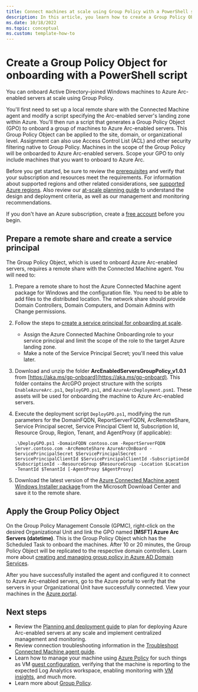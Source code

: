 ```yaml
---
title: Connect machines at scale using Group Policy with a PowerShell script
description: In this article, you learn how to create a Group Policy Object to onboard Active Directory-joined Windows machines to Azure Arc-enabled servers.
ms.date: 10/18/2022
ms.topic: conceptual
ms.custom: template-how-to
---
```


# Create a Group Policy Object for onboarding with a PowerShell script

You can onboard Active Directory–joined Windows machines to Azure Arc-enabled servers at scale using Group Policy.

You'll first need to set up a local remote share with the Connected Machine agent and modify a script specifying the Arc-enabled server's landing zone within Azure. You'll then run a script that generates a Group Policy Object (GPO) to onboard a group of machines to Azure Arc-enabled servers. This Group Policy Object can be applied to the site, domain, or organizational level. Assignment can also use Access Control List (ACL) and other security filtering native to Group Policy. Machines in the scope of the Group Policy will be onboarded to Azure Arc-enabled servers. Scope your GPO to only include machines that you want to onboard to Azure Arc.

Before you get started, be sure to review the [prerequisites](prerequisites.md) and verify that your subscription and resources meet the requirements. For information about supported regions and other related considerations, see [supported Azure regions](overview.md#supported-regions). Also review our [at-scale planning guide](plan-at-scale-deployment.md) to understand the design and deployment criteria, as well as our management and monitoring recommendations.

If you don't have an Azure subscription, create a [free account](https://azure.microsoft.com/free/?WT.mc_id=A261C142F) before you begin.

## Prepare a remote share and create a service principal

The Group Policy Object, which is used to onboard Azure Arc-enabled servers, requires a remote share with the Connected Machine agent. You will need to:

1. Prepare a remote share to host the Azure Connected Machine agent package for Windows and the configuration file. You need to be able to add files to the distributed location. The network share should provide Domain Controllers, Domain Computers, and Domain Admins with Change permissions.

1. Follow the steps to [create a service principal for onboarding at scale](onboard-service-principal.md#create-a-service-principal-for-onboarding-at-scale).

    * Assign the Azure Connected Machine Onboarding role to your service principal and limit the scope of the role to the target Azure landing zone.
    * Make a note of the Service Principal Secret; you'll need this value later.

1. Download and unzip the folder **ArcEnabledServersGroupPolicy_v1.0.1** from [https://aka.ms/gp-onboard](https://aka.ms/gp-onboard). This folder contains the ArcGPO project structure with the scripts `EnableAzureArc.ps1`, `DeployGPO.ps1`, and `AzureArcDeployment.psm1`. These assets will be used for onboarding the machine to Azure Arc-enabled servers.

1. Execute the deployment script `DeployGPO.ps1`, modifying the run parameters for the DomainFQDN, ReportServerFQDN, ArcRemoteShare, Service Principal secret, Service Principal Client Id, Subscription Id, Resource Group, Region, Tenant, and AgentProxy (if applicable):

   ```
   .\DeployGPO.ps1 -DomainFQDN contoso.com -ReportServerFQDN Server.contoso.com -ArcRemoteShare AzureArcOnBoard -ServicePrincipalSecret $ServicePrincipalSecret -ServicePrincipalClientId $ServicePrincipalClientId -SubscriptionId $SubscriptionId --ResourceGroup $ResourceGroup -Location $Location -TenantId $TenantId [-AgentProxy $AgentProxy]
    ```

1. Download the latest version of the [Azure Connected Machine agent Windows Installer package](https://aka.ms/AzureConnectedMachineAgent) from the Microsoft Download Center and save it to the remote share.

## Apply the Group Policy Object

On the Group Policy Management Console (GPMC), right-click on the desired Organizational Unit and link the GPO named **[MSFT] Azure Arc Servers (datetime)**. This is the Group Policy Object which has the Scheduled Task to onboard the machines. After 10 or 20 minutes, the Group Policy Object will be replicated to the respective domain controllers. Learn more about [creating and managing group policy in Azure AD Domain Services](../../active-directory-domain-services/manage-group-policy.md).

After you have successfully installed the agent and configured it to connect to Azure Arc-enabled servers, go to the Azure portal to verify that the servers in your Organizational Unit have successfully connected. View your machines in the [Azure portal](https://aka.ms/hybridmachineportal).

## Next steps

* Review the [Planning and deployment guide](plan-at-scale-deployment.md) to plan for deploying Azure Arc-enabled servers at any scale and implement centralized management and monitoring.
* Review connection troubleshooting information in the [Troubleshoot Connected Machine agent guide](troubleshoot-agent-onboard.md).
* Learn how to manage your machine using [Azure Policy](../../governance/policy/overview.md) for such things as VM [guest configuration](../../governance/machine-configuration/overview.md), verifying that the machine is reporting to the expected Log Analytics workspace, enabling monitoring with [VM insights](../../azure-monitor/vm/vminsights-enable-policy.md), and much more.
* Learn more about [Group Policy](/troubleshoot/windows-server/group-policy/group-policy-overview).
